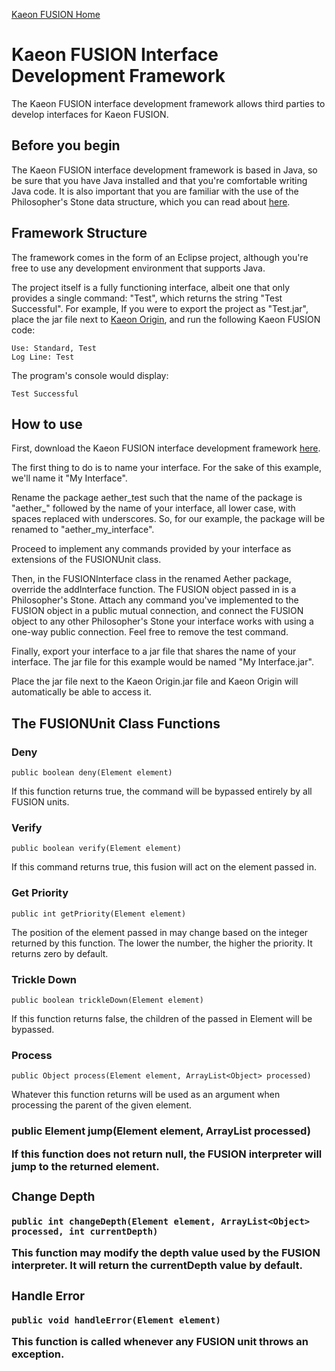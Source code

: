 [Kaeon FUSION Home](https://github.com/Gallery-of-Kaeon/Kaeon-FUSION/blob/master/README.md)

# Kaeon FUSION Interface Development Framework

The Kaeon FUSION interface development framework allows third parties to develop interfaces for Kaeon FUSION.

## Before you begin

The Kaeon FUSION interface development framework is based in Java,
so be sure that you have Java installed and that you're comfortable writing Java code.
It is also important that you are familiar with the use of the Philosopher's Stone data structure,
which you can read about [here](https://github.com/Gallery-of-Kaeon/Philosophers-Stone/blob/master/README.md).

## Framework Structure

The framework comes in the form of an Eclipse project,
although you're free to use any development environment that supports Java.

The project itself is a fully functioning interface,
albeit one that only provides a single command: "Test",
which returns the string "Test Successful".
For example,
If you were to export the project as "Test.jar",
place the jar file next to [Kaeon Origin](https://github.com/Gallery-of-Kaeon/Kaeon-FUSION/blob/master/Kaeon%20FUSION/IDE/README.md),
and run the following Kaeon FUSION code:

    Use: Standard, Test
    Log Line: Test

The program's console would display:

    Test Successful

## How to use

First, download the Kaeon FUSION interface development framework [here](https://github.com/Gallery-of-Kaeon/Kaeon-FUSION/blob/master/Kaeon%20FUSION/Interface%20Development%20Framework/Test%20Interface.zip?raw=true).

The first thing to do is to name your interface.
For the sake of this example,
we'll name it "My Interface".

Rename the package aether_test such that the name of the package is "aether_" followed by the name of your interface,
all lower case,
with spaces replaced with underscores.
So,
for our example,
the package will be renamed to "aether_my_interface".

Proceed to implement any commands provided by your interface as extensions of the FUSIONUnit class.

Then,
in the FUSIONInterface class in the renamed Aether package,
override the addInterface function.
The FUSION object passed in is a Philosopher's Stone.
Attach any command you've implemented to the FUSION object in a public mutual connection,
and connect the FUSION object to any other Philosopher's Stone your interface works with using a one-way public connection.
Feel free to remove the test command.

Finally,
export your interface to a jar file that shares the name of your interface.
The jar file for this example would be named "My Interface.jar".

Place the jar file next to the Kaeon Origin.jar file and Kaeon Origin will automatically be able to access it.

## The FUSIONUnit Class Functions

### Deny

    public boolean deny(Element element)

If this function returns true,
the command will be bypassed entirely by all FUSION units.

### Verify

    public boolean verify(Element element)

If this command returns true,
this fusion will act on the element passed in.

### Get Priority

    public int getPriority(Element element)

The position of the element passed in may change based on the integer returned by this function.
The lower the number, the higher the priority.
It returns zero by default.

### Trickle Down

    public boolean trickleDown(Element element)

If this function returns false,
the children of the passed in Element will be bypassed.

### Process

    public Object process(Element element, ArrayList<Object> processed)  

Whatever this function returns will be used as an argument when processing the parent of the given element.

### public Element jump(Element element, ArrayList<Object> processed)  

If this function does not return null,
the FUSION interpreter will jump to the returned element.

### Change Depth

    public int changeDepth(Element element, ArrayList<Object> processed, int currentDepth)  

This function may modify the depth value used by the FUSION interpreter.
It will return the currentDepth value by default.

### Handle Error

    public void handleError(Element element)

This function is called whenever any FUSION unit throws an exception.